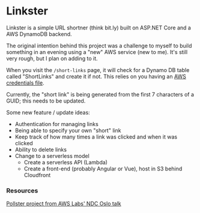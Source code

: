# Linkster

Linkster is a simple URL shortner (think bit.ly) built on ASP.NET Core and a AWS DynamoDB backend.

The original intention behind this project was a challenge to myself to build something in an evening using a "new"
AWS service (new to me). It's still very rough, but I plan on adding to it.

When you visit the `/short-links` page, it will check for a Dynamo DB table called "ShortLinks" and create it if not.  This relies on you having an [AWS credentials file](https://docs.aws.amazon.com/cli/latest/userguide/cli-config-files.html).

Currently, the "short link" is being generated from the first 7 characters of a GUID; this needs to be updated.

Some new feature / update ideas:

- Authentication for managing links
- Being able to specify your own "short" link
- Keep track of how many times a link was clicked and when it was clicked
- Ability to delete links
- Change to a serverless model
  - Create a serverless API (Lambda)
  - Create a front-end (probably Angular or Vue), host in S3 behind Cloudfront

### Resources

[Pollster project from AWS Labs' NDC Oslo talk](https://github.com/awslabs/aws-sdk-net-samples/tree/master/Talks/ndcoslo-2017/Pollster)